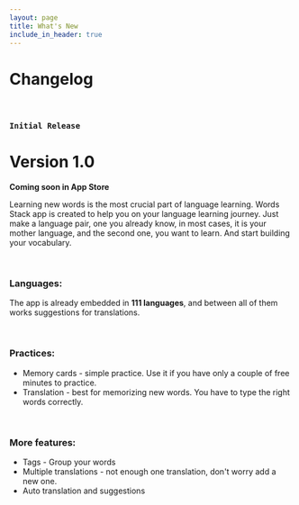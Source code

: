 ```yaml
---
layout: page
title: What's New
include_in_header: true
---
```


# Changelog

<br>

### `Initial Release`
# **Version 1.0**
**Coming soon in App Store**

Learning new words is the most crucial part of language learning. Words Stack app is created to help you on your language learning journey. Just make a language pair, one you already know, in most cases, it is your mother language, and the second one, you want to learn. And start building your vocabulary.

<br>

### Languages:

The app is already embedded in **111 languages**, and between all of them works suggestions for translations.

<br>

### Practices:
- Memory cards - simple practice. Use it if you have only a couple of free minutes to practice.
- Translation - best for memorizing new words. You have to type the right words correctly.

<br>

### More features:
- Tags - Group your words
- Multiple translations - not enough one translation, don't worry add a new one.
- Auto translation and suggestions

<br>